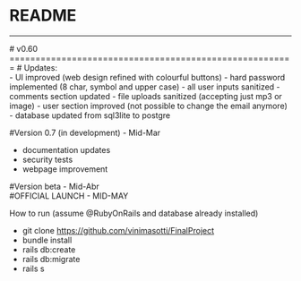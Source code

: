 # README
<hr>
# v0.60<br>
=======================================================
# Updates: <br> 
- UI improved (web design refined with colourful buttons)
- hard password implemented (8 char, symbol and upper case)
- all user inputs sanitized
- comments section updated
- file uploads sanitized (accepting just mp3 or image)
- user section improved (not possible to change the email anymore)
- database updated from sql3lite to postgre

#Version 0.7 (in development) - Mid-Mar <br>
- documentation updates
- security tests
- webpage improvement

#Version beta - Mid-Abr <br>
#OFFICIAL LAUNCH - MID-MAY <br>

How to run (assume @RubyOnRails and database already installed) <br>
- git clone https://github.com/vinimasotti/FinalProject <br>
- bundle install <br>
- rails db:create
- rails db:migrate <br>
- rails s <br>
